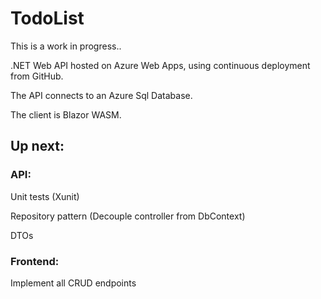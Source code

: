 # TodoList

This is a work in progress..

.NET Web API hosted on Azure Web Apps, using continuous deployment from GitHub.

The API connects to an Azure Sql Database.

The client is Blazor WASM.



## Up next:

### API:
Unit tests (Xunit)

Repository pattern (Decouple controller from DbContext)

DTOs


### Frontend:
Implement all CRUD endpoints
